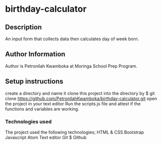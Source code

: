 # birthday-calculator

## Description

 An input form that collects data then calculates day of week born.

## Author Information

Author is Petronilah Kwamboka at Moringa School Prep Program.

## Setup instructions

create a directory and name it
clone this project into the directory by
$ git clone https://github.com/PetronilahKwamboka/birthday-calculator.git
 open the project in your text editor
 Run the scripts.js file and attest if the functions and variables are working.


### Technologies used
 The project used the following technologies;
         HTML & CSS
         Bootstrap
         Javascript
         Atom Text editor
         Git $ Github
